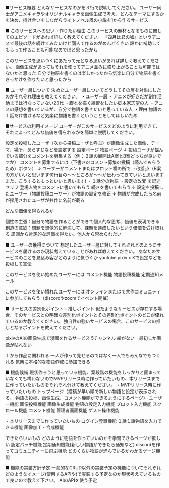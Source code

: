 ■サービス概要
どんなサービスなのかを３行で説明してください。
ユーザー同士がアニメキャラやオリジナルキャラを画像生成で考え、どんなテーマにするかを決め、掛け合いをしながらライトノベル風の小説を1から作るサービス

■ このサービスへの思い・作りたい理由
このサービスの題材となるものに関してのエピソードがあれば詳しく教えてください。
『四月は君の嘘』というアニメで最後の話を続けてみたいけど同人で作るのがめんどくさい
誰かに補助してもらって作ることも可能なのではと思ったから


このサービスを思いつくにあたって元となる思いがあれば詳しく教えてください。
画像生成があってもそれを使ってアニメ並みに盛り上がることも可能ではないかと思った
自分で物語を書くのは楽しかったから気楽に自分で物語を書くきっかけを作りたいと思ったから

■ ユーザー層について
決めたユーザー層についてどうしてその層を対象にしたのかそれぞれ理由を教えてください。
・ユーザー層
・アニメが好きだが創作活動までは行なっていない20代
・脚本を描く練習をしたい脚本家志望の人
・アニメの感想を書いているが、自分で物語を書きたいと思っている人
・理由
物語の１話だけ書けるなど気楽に物語を書くということをしてほしいため



■サービスの利用イメージ
ユーザーがこのサービスをどのように利用できて、それによってどんな価値を得られるかを簡単に説明してください。

設定を投稿したユーザ（次から投稿ユーザと呼ぶ）が画像生成した画像、テーマ、場所、あらすじなどを設定する
設定ページ
物語ページ
↓
投稿ユーザが悩んでいる部分をコメントを募集する（例：２話の展開はA案とB案どっちが良いですか）
コメントを募集するには（下書きorコメント募集or投稿（読んでもらうため）ボタン）
↓
ユーザーがコメントまたはプロット欄の所で
・改善点（B案の方がいいと思います何行目の〜〜ところが〜〜が伝わってきていいと思いますまた、こうするともっといいと思います)
・１話分の物語
・設定の改変
を記述
セリフ
登場人物をコメントに書いてもらう
続きを書いてもらう
↓
設定を投稿したユーザー（物語投稿ユーザー）が物語の設定を修正
↓
物語が完成したら名前が採用されたユーザが共作に名前が載る

どんな価値を得られるか

個性の主張：自分で物語を作ることができて個人的な思考、価値を表現できる
創造の意欲：問題を想像的に解決して、課題を達成したいという価値を受け取れる
周囲から肯定的な評価を得たい。他人から崇められたい


■ ユーザーの獲得について
想定したユーザー層に対してそれぞれどのようにサービスを届けるのか現状考えていることがあれば教えてください。
あなたのサービスのことを見込み客がどのように気づくか
youtube pixiv x
Xで設定などを投稿して宣伝


このサービスを使い始めたユーザーには
コメント機能
物語投稿機能
定期通知メール

このサービスを使い慣れたユーザーには
オンラインまたはで共作コミュニティに参加してもらう（discordやzoomでイベント開催）




■ サービスの差別化ポイント・推しポイント
似たようなサービスが存在する場合、そのサービスとの明確な差別化ポイントとその差別化ポイントのどこが優れているのか教えてください。
独自性の強いサービスの場合、このサービスの推しとなるポイントを教えてください。

pixivのAIの画像生成で漫画を作るサービス
5チャンネル
絵がない　最初しか画像が貼れない

１から作品に関われる
一人が作って見せるのではなく一人でもみんなでもつくれる
気楽に本格的な物語作成に参加できる


■ 機能候補
現状作ろうと思っている機能、案段階の機能をしっかりと固まっていなくても構わないのでMVPリリース時に作っていたいもの、本リリースまでに作っていたいものをそれぞれ分けて教えてください。
・MVPリリース時に作っていたいもの
トップページ（投稿が早い順で新しい物語と設定が表示される、
物語の投稿、画像生成、コメント機能ができるようにするページ）
ユーザー機能
画像投稿機能
画像生成機能
物語の設定入力機能
プロット入力機能
スクロール機能
コメント機能
管理者画面機能
ゲスト操作機能

・本リリースまでに作っていたいもの
ログイン登録機能
１話１話物語を入力できる機能
画像加工・合成機能

できたらいいもの
どのように物語を作っていいのかを学習できるページが欲しい
認定バッチ機能
定期通知機能(新しい物語ができたら通知など)
discordを作ってコミュニティーに飛ぶ機能
どのくらい物語が進んでいるかわかるゲージ機能

■ 機能の実装方針予定
一般的なCRUD以外の実装予定の機能についてそれぞれどのようなイメージ(使用するAPIや)で実装する予定なのか現状考えているもので良いので教えて下さい。
AIのAPIを使う予定
